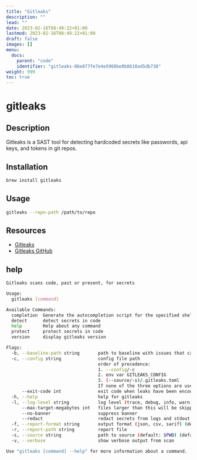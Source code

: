 ```yaml
---
title: "Gitleaks"
description: ""
lead: ""
date: 2023-02-16T08:49:22+01:00
lastmod: 2023-02-16T08:49:22+01:00
draft: false
images: []
menu:
  docs:
    parent: "code"
    identifier: "gitleaks-06e877fe7e4e5968be0b8618ad5db738"
weight: 999
toc: true
---
```

# gitleaks

## Description

Gitleaks is a SAST tool for detecting hardcoded secrets like passwords, api keys, and tokens in git repos.

## Installation

```bash
brew install gitleaks
```

## Usage

```bash
gitleaks --repo-path /path/to/repo
```

## Resources

- [Gitleaks](https://gitleaks.io)
- [Gitleaks GitHub](https://github.com/zricethezav/gitleaks)

## help

```bash
Gitleaks scans code, past or present, for secrets

Usage:
  gitleaks [command]

Available Commands:
  completion  Generate the autocompletion script for the specified shell
  detect      detect secrets in code
  help        Help about any command
  protect     protect secrets in code
  version     display gitleaks version

Flags:
  -b, --baseline-path string       path to baseline with issues that can be ignored
  -c, --config string              config file path
                                   order of precedence:
                                   1. --config/-c
                                   2. env var GITLEAKS_CONFIG
                                   3. (--source/-s)/.gitleaks.toml
                                   If none of the three options are used, then gitleaks will use the default config
      --exit-code int              exit code when leaks have been encountered (default 1)
  -h, --help                       help for gitleaks
  -l, --log-level string           log level (trace, debug, info, warn, error, fatal) (default "info")
      --max-target-megabytes int   files larger than this will be skipped
      --no-banner                  suppress banner
      --redact                     redact secrets from logs and stdout
  -f, --report-format string       output format (json, csv, sarif) (default "json")
  -r, --report-path string         report file
  -s, --source string              path to source (default: $PWD) (default ".")
  -v, --verbose                    show verbose output from scan

Use "gitleaks [command] --help" for more information about a command.
```